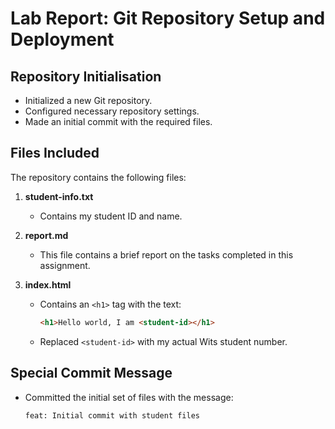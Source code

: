# Lab Report: Git Repository Setup and Deployment  

## Repository Initialisation  
- Initialized a new Git repository.  
- Configured necessary repository settings.  
- Made an initial commit with the required files.  

## Files Included  
The repository contains the following files:  
1. **student-info.txt**  
   - Contains my student ID and name.  

2. **report.md**  
   - This file contains a brief report on the tasks completed in this assignment.  

3. **index.html**  
   - Contains an `<h1>` tag with the text:  
     ```html
     <h1>Hello world, I am <student-id></h1>
     ```
   - Replaced `<student-id>` with my actual Wits student number.  

## Special Commit Message  
- Committed the initial set of files with the message:  
  ```plaintext
  feat: Initial commit with student files
